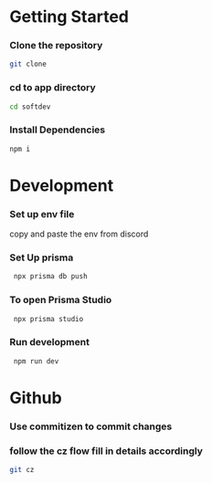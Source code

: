 # Getting Started

### Clone the repository
```bash
git clone 
```
### cd to app directory
```bash
cd softdev
```
### Install Dependencies
```bash
npm i
```
# Development

### Set up env file
copy and paste the env from discord

### Set Up prisma
```bash
 npx prisma db push 
 ```

### To open Prisma Studio
```bash
 npx prisma studio 
 ```
### Run development
```bash
 npm run dev
 ```

# Github
### Use commitizen to commit changes
### follow the cz flow fill in details accordingly
```bash
git cz
```
